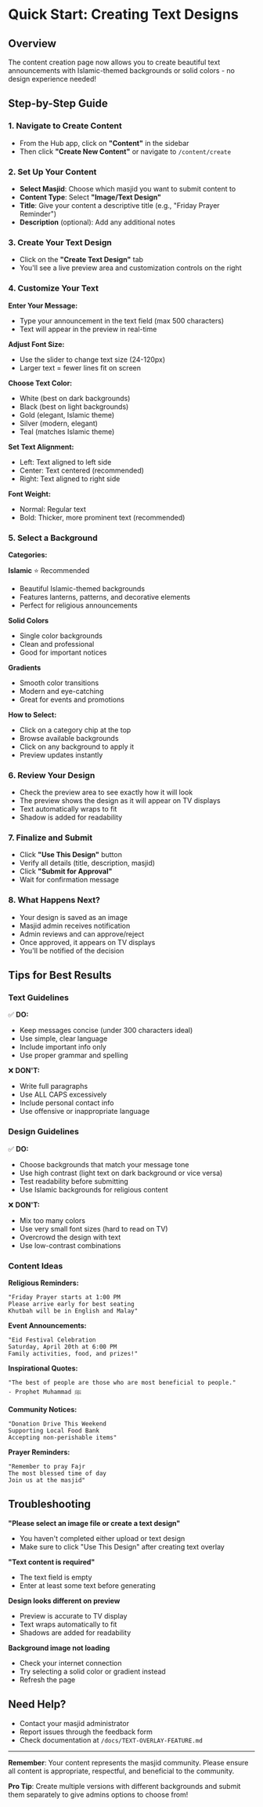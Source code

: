 # Quick Start: Creating Text Designs

## Overview

The content creation page now allows you to create beautiful text announcements with Islamic-themed backgrounds or solid colors - no design experience needed!

## Step-by-Step Guide

### 1. Navigate to Create Content

- From the Hub app, click on **"Content"** in the sidebar
- Then click **"Create New Content"** or navigate to `/content/create`

### 2. Set Up Your Content

- **Select Masjid**: Choose which masjid you want to submit content to
- **Content Type**: Select **"Image/Text Design"**
- **Title**: Give your content a descriptive title (e.g., "Friday Prayer Reminder")
- **Description** (optional): Add any additional notes

### 3. Create Your Text Design

- Click on the **"Create Text Design"** tab
- You'll see a live preview area and customization controls on the right

### 4. Customize Your Text

**Enter Your Message:**

- Type your announcement in the text field (max 500 characters)
- Text will appear in the preview in real-time

**Adjust Font Size:**

- Use the slider to change text size (24-120px)
- Larger text = fewer lines fit on screen

**Choose Text Color:**

- White (best on dark backgrounds)
- Black (best on light backgrounds)
- Gold (elegant, Islamic theme)
- Silver (modern, elegant)
- Teal (matches Islamic theme)

**Set Text Alignment:**

- Left: Text aligned to left side
- Center: Text centered (recommended)
- Right: Text aligned to right side

**Font Weight:**

- Normal: Regular text
- Bold: Thicker, more prominent text (recommended)

### 5. Select a Background

**Categories:**

**Islamic** ⭐ Recommended

- Beautiful Islamic-themed backgrounds
- Features lanterns, patterns, and decorative elements
- Perfect for religious announcements

**Solid Colors**

- Single color backgrounds
- Clean and professional
- Good for important notices

**Gradients**

- Smooth color transitions
- Modern and eye-catching
- Great for events and promotions

**How to Select:**

- Click on a category chip at the top
- Browse available backgrounds
- Click on any background to apply it
- Preview updates instantly

### 6. Review Your Design

- Check the preview area to see exactly how it will look
- The preview shows the design as it will appear on TV displays
- Text automatically wraps to fit
- Shadow is added for readability

### 7. Finalize and Submit

- Click **"Use This Design"** button
- Verify all details (title, description, masjid)
- Click **"Submit for Approval"**
- Wait for confirmation message

### 8. What Happens Next?

- Your design is saved as an image
- Masjid admin receives notification
- Admin reviews and can approve/reject
- Once approved, it appears on TV displays
- You'll be notified of the decision

## Tips for Best Results

### Text Guidelines

✅ **DO:**

- Keep messages concise (under 300 characters ideal)
- Use simple, clear language
- Include important info only
- Use proper grammar and spelling

❌ **DON'T:**

- Write full paragraphs
- Use ALL CAPS excessively
- Include personal contact info
- Use offensive or inappropriate language

### Design Guidelines

✅ **DO:**

- Choose backgrounds that match your message tone
- Use high contrast (light text on dark background or vice versa)
- Test readability before submitting
- Use Islamic backgrounds for religious content

❌ **DON'T:**

- Mix too many colors
- Use very small font sizes (hard to read on TV)
- Overcrowd the design with text
- Use low-contrast combinations

### Content Ideas

**Religious Reminders:**

```
"Friday Prayer starts at 1:00 PM
Please arrive early for best seating
Khutbah will be in English and Malay"
```

**Event Announcements:**

```
"Eid Festival Celebration
Saturday, April 20th at 6:00 PM
Family activities, food, and prizes!"
```

**Inspirational Quotes:**

```
"The best of people are those who are most beneficial to people."
- Prophet Muhammad ﷺ
```

**Community Notices:**

```
"Donation Drive This Weekend
Supporting Local Food Bank
Accepting non-perishable items"
```

**Prayer Reminders:**

```
"Remember to pray Fajr
The most blessed time of day
Join us at the masjid"
```

## Troubleshooting

**"Please select an image file or create a text design"**

- You haven't completed either upload or text design
- Make sure to click "Use This Design" after creating text overlay

**"Text content is required"**

- The text field is empty
- Enter at least some text before generating

**Design looks different on preview**

- Preview is accurate to TV display
- Text wraps automatically to fit
- Shadows are added for readability

**Background image not loading**

- Check your internet connection
- Try selecting a solid color or gradient instead
- Refresh the page

## Need Help?

- Contact your masjid administrator
- Report issues through the feedback form
- Check documentation at `/docs/TEXT-OVERLAY-FEATURE.md`

---

**Remember**: Your content represents the masjid community. Please ensure all content is appropriate, respectful, and beneficial to the community.

**Pro Tip**: Create multiple versions with different backgrounds and submit them separately to give admins options to choose from!
